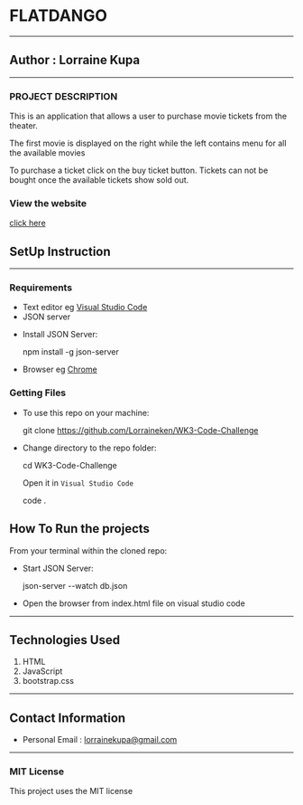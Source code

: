 #  FLATDANGO
*****
## Author : Lorraine Kupa
****
### PROJECT DESCRIPTION

This is an application that allows a user to purchase movie tickets from the theater.

The first movie is displayed on the right while the left contains menu for all the available movies

To purchase a ticket click on the buy ticket button. Tickets can not be bought once the available tickets show sold out.

### View the website

   <a href='https://lorraineken.github.io/WK3-Code-Challenge/'>click here</a>

## SetUp Instruction
****

### Requirements
* Text editor eg [Visual Studio Code](https://code.visualstudio.com/download)
* JSON server 
 - Install JSON Server:
   
   npm install -g json-server


* Browser eg [Chrome](https://www.google.com/chrome/)



### Getting Files
* To use this repo on your machine:
 
    git clone https://github.com/Lorraineken/WK3-Code-Challenge

*  Change directory to the repo folder:
    
    cd WK3-Code-Challenge

   Open it in ``Visual Studio Code``

    code .

## How To Run the projects
From your terminal within the cloned repo:

- Start JSON Server:

  json-server --watch db.json

- Open the browser from index.html file on visual studio code



*****
## Technologies Used
1. HTML
2. JavaScript
3. bootstrap.css
*****
## Contact Information
* Personal Email : lorrainekupa@gmail.com
*****
### MIT License
This project uses the MIT license
